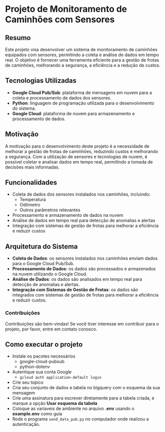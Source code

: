 

# Projeto de Monitoramento de Caminhões com Sensores

## Resumo

Este projeto visa desenvolver um sistema de monitoramento de caminhões equipados com sensores, permitindo a coleta e análise de dados em tempo real. O objetivo é fornecer uma ferramenta eficiente para a gestão de frotas de caminhões, melhorando a segurança, a eficiência e a redução de custos.

## Tecnologias Utilizadas

* **Google Cloud Pub/Sub**: plataforma de mensagens em nuvem para a coleta e processamento de dados dos sensores.
* **Python**: linguagem de programação utilizada para o desenvolvimento do sistema.
* **Google Cloud**: plataforma de nuvem para armazenamento e processamento de dados.

## Motivação

A motivação para o desenvolvimento deste projeto é a necessidade de melhorar a gestão de frotas de caminhões, reduzindo custos e melhorando a segurança. Com a utilização de sensores e tecnologias de nuvem, é possível coletar e analisar dados em tempo real, permitindo a tomada de decisões mais informadas.

## Funcionalidades

* Coleta de dados dos sensores instalados nos caminhões, incluindo:
	+ Temperatura
	+ Odômetro
	+ Outros parâmetros relevantes
* Processamento e armazenamento de dados na nuvem
* Análise de dados em tempo real para detecção de anomalias e alertas
* Integração com sistemas de gestão de frotas para melhorar a eficiência e reduzir custos

## Arquitetura do Sistema

* **Coleta de Dados**: os sensores instalados nos caminhões enviam dados para o Google Cloud Pub/Sub.
* **Processamento de Dados**: os dados são processados e armazenados na nuvem utilizando o Google Cloud.
* **Análise de Dados**: os dados são analisados em tempo real para detecção de anomalias e alertas.
* **Integração com Sistemas de Gestão de Frotas**: os dados são integrados com sistemas de gestão de frotas para melhorar a eficiência e reduzir custos.


### Contribuições

Contribuições são bem-vindas! Se você tiver interesse em contribuir para o projeto, por favor, entre em contato conosco.


## Como executar o projeto

- Instale os pacotes necessários
    - google-cloud-pubsub
    - python-dotenv
- Autentique sua conta Google
    - `gcloud auth application-default login`
- Crie seu topico
- Cria seu conjunto de dados e tabela no bigquery com o esquema da sua mensagem
- Crie uma assinatura para escrever diretamente para a tabela criada, e marque a opção **Usar esquema da tabela**
- Coloque as variaveis de ambiente no arquivo **.env** usando o **example.env** como guia
- Rode o programa `send_data_pub.py` no computador onde realizou a autenticação.